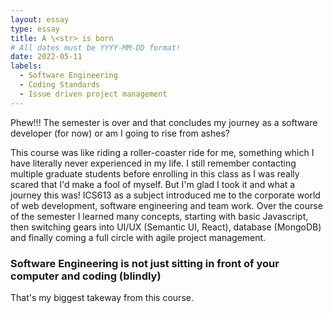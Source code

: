 ```yaml
---
layout: essay
type: essay
title: A \<str> is born
# All dates must be YYYY-MM-DD format!
date: 2022-05-11
labels:
  - Software Engineering
  - Coding Standards
  - Issue driven project management
---
```


Phew!!! The semester is over and that concludes my journey as a software developer (for now) or am I going to rise from ashes? 
  
This course was like riding a roller-coaster ride for me, something which I have literally never experienced in my life. I still remember contacting
multiple graduate students before enrolling in this class as I was really scared that I'd make a fool of myself. But I'm glad I took it and what a journey this was! ICS613 as a subject introduced me to the corporate world of web development, software engineering and team work. Over the course of the semester I learned many concepts, starting with basic Javascript, then switching gears into UI/UX (Semantic UI, React), database (MongoDB) and finally coming a full circle with agile project management. 
  
### Software Engineering is not just sitting in front of your computer and coding (blindly)
  
That's my biggest takeway from this course. 
